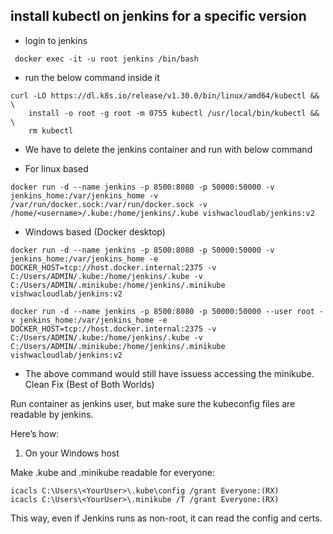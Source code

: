 ## install kubectl on jenkins for a specific version

* login to jenkins 
```
 docker exec -it -u root jenkins /bin/bash 
```
* run the below command inside it
```
curl -LO https://dl.k8s.io/release/v1.30.0/bin/linux/amd64/kubectl && \
    install -o root -g root -m 0755 kubectl /usr/local/bin/kubectl && \
    rm kubectl

```
* We have to delete the jenkins container and run with below command 

* For linux based 
```
docker run -d --name jenkins -p 8500:8080 -p 50000:50000 -v jenkins_home:/var/jenkins_home -v /var/run/docker.sock:/var/run/docker.sock -v /home/<username>/.kube:/home/jenkins/.kube vishwacloudlab/jenkins:v2
```
* Windows based (Docker desktop)

```
docker run -d --name jenkins -p 8500:8080 -p 50000:50000 -v jenkins_home:/var/jenkins_home -e DOCKER_HOST=tcp://host.docker.internal:2375 -v C:/Users/ADMIN/.kube:/home/jenkins/.kube -v C:/Users/ADMIN/.minikube:/home/jenkins/.minikube vishwacloudlab/jenkins:v2
```
```
docker run -d --name jenkins -p 8500:8080 -p 50000:50000 --user root -v jenkins_home:/var/jenkins_home -e DOCKER_HOST=tcp://host.docker.internal:2375 -v C:/Users/ADMIN/.kube:/home/jenkins/.kube -v C:/Users/ADMIN/.minikube:/home/jenkins/.minikube vishwacloudlab/jenkins:v2
```
* The above command would still have issuess accessing the minikube.
Clean Fix (Best of Both Worlds)

Run container as jenkins user, but make sure the kubeconfig files are readable by jenkins.

Here’s how:

1. On your Windows host

Make .kube and .minikube readable for everyone:

```
icacls C:\Users\<YourUser>\.kube\config /grant Everyone:(RX)
icacls C:\Users\<YourUser>\.minikube /T /grant Everyone:(RX)
```

This way, even if Jenkins runs as non-root, it can read the config and certs.